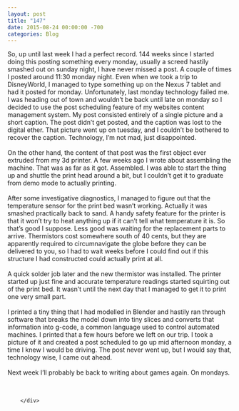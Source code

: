 ```yaml
---
layout: post
title: "147"
date: 2015-08-24 00:00:00 -700
categories: Blog
---
```


<div class="blog-content">
				<div class="paragraph" style="text-align:left;"><span style=""><span style="">So, up until last week I had a perfect record. 144 weeks since I started doing this posting something every monday, usually a screed hastily smashed out on sunday night, I have never missed a post. A couple of times I posted around 11:30 monday night. Even when we took a trip to DisneyWorld, I managed to type something up on the Nexus 7 tablet and had it posted for monday. Unfortunately, last monday technology failed me. I was heading out of town and wouldn&rsquo;t be back until late on monday so I decided to use the post scheduling feature of my websites content management system. My post consisted entirely of a single picture and a short caption. The post didn&rsquo;t get posted, and the caption was lost to the digital ether. That picture went up on tuesday, and I couldn&rsquo;t be bothered to recover the caption. Technology, I&rsquo;m not mad, just disappointed. </span><br><span style=""></span><br><span style=""></span><span style="">On the other hand, the content of that post was the first object ever extruded from my 3d printer. A few weeks ago I wrote about assembling the machine. That was as far as it got. Assembled. I was able to start the thing up and shuttle the print head around a bit, but I couldn&rsquo;t get it to graduate from demo mode to actually printing. </span><br><span style=""></span><br><span style=""></span><span style="">After some investigative diagnostics, I managed to figure out that the temperature sensor for the print bed wasn&rsquo;t working. Actually it was smashed practically back to sand. A handy safety feature for the printer is that it won&rsquo;t try to heat anything up if it can&rsquo;t tell what temperature it is. So that&rsquo;s good I suppose. Less good was waiting for the replacement parts to arrive. Thermistors cost somewhere south of 40 cents, but they are apparently required to circumnavigate the globe before they can be delivered to you, so I had to wait weeks before I could find out if this structure I had constructed could actually print at all. </span><br><span style=""></span><br><span style=""></span><span style="">A quick solder job later and the new thermistor was installed. The printer started up just fine and accurate temperature readings started squirting out of the print bed. It wasn&rsquo;t until the next day that I managed to get it to print one very small part. </span><br><span style=""></span><br><span style=""></span><span style="">I printed a tiny thing that I had modelled in Blender and hastily ran through software that breaks the model down into tiny slices and converts that information into g-code, a common language used to control automated machines. I printed that a few hours before we left on our trip. I took a picture of it and created a post scheduled to go up mid afternoon monday, a time I knew I would be driving. The post never went up, but I would say that, technology wise, I came out ahead.</span><br><span style=""></span><br><span style=""></span><span style="">Next week I&rsquo;ll probably be back to writing about games again. On mondays.</span><br><span style=""><br></span><br></span></div>

		</div>
        